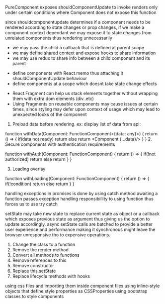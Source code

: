   <!-- QUESTION 1 -->

  PureComponent exposes shouldComponentUpdate to invoke renders only under certain conditions where Component does not expose this function

  <!-- QUESTION 2 -->

  since shouldcomponentupdate determines if a component needs to be rendered according to state changes or prop changes,
  if we make a component context dependant we may expose it
  to state changes from unrelated components thus rendering unnecessarily

  <!-- QUESTION 3 -->

  * we may pass the child a callback that is defined at parent scope
  * we may define shared context and expose hooks to share information
  * we may use redux to share info between a child component and its parent

  <!-- QUESTION 4 -->

  * define components with React.memo thus attaching it shouldComponentUpdate behaviour
  * define components at a scope which doesnt take state change effects

  <!-- QUESTION 5 -->

  * React.Fragment can help us stack elements together without wrapping them with extra dom elements (div..etc)
  * Using Fragments on reusable components may cause issues at certain times, since styling may defer upon context of usage
  which may lead to unexpected looks of the component

  <!-- QUESTION 6 -->

  1. Preload data before rendering. ex: display list of data from api:

  function withData(Component: FunctionComponent<{data: any}>) {
     return () => {
if(data not ready)
return <LoadingOverlay/>
else
return <Component {...data}/>
}
}
  2. Secure components with authentication requirements

  function withAuth(Component: FunctionComponent) {
    return () => {
    if(!not authorized)
    return <Navigate to={‘/login’}/>
    else
    return <Component/>
    }
  }

  3. Loading overlay

  function withLoading(Component: FunctionComponent) {
    return () => {
    if(!condition)
    return <LoadingOverlay/>
    else
    return <Component/>
    }
  }

  <!-- QUESTION 7 -->

  handling exceptions in promises is done by using catch method awaiting a function passes exception handling responsibillity to using function thus forces us to use try catch

  <!-- QUESTION 8 -->

  setState may take new state to replace current state
  as object
  or a callback which exposes previous state as argument
  thus giving us the option to update accordingly.
  async setState calls are batched to provide a better user experience and performance making it synchronous might leave the browser unresponsive tho to expensive operations.
  <!-- QUESTION 9 -->

  1. Change the class to a function
  2. Remove the render method
  3. Convert all methods to functions
  4. Remove references to this
  5. Remove constructor
  6. Replace this.setState
  7. Replace lifecycle methods with hooks

  <!-- QUESTION 10 -->

  using css files and importing them inside component files
  using inline-style objects that define style properties as CSSProperties
  using bootstrap classes to style components

  <!-- QUESTION 11 -->
